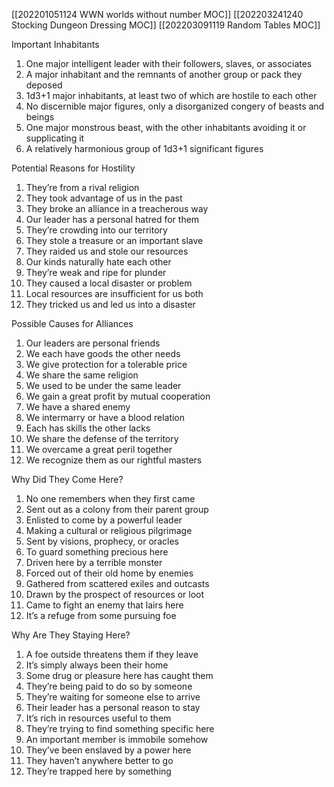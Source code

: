 [[202201051124 WWN worlds without number MOC]]
[[202203241240 Stocking Dungeon Dressing MOC]]
[[202203091119 Random Tables MOC]]

 
 

Important Inhabitants  
1. One major intelligent leader with their followers, slaves, or associates
2. A major inhabitant and the remnants of another group or pack they deposed
3. 1d3+1 major inhabitants, at least two of which are hostile to each other
4. No discernible major figures, only a disorganized congery of beasts and beings
5. One major monstrous beast, with the other inhabitants avoiding it or supplicating it
6. A relatively harmonious group of 1d3+1 significant figures


Potential Reasons for Hostility  
1. They’re from a rival religion  
2. They took advantage of us in the past  
3. They broke an alliance in a treacherous way
4. Our leader has a personal hatred for them
5. They’re crowding into our territory  
6. They stole a treasure or an important slave
7. They raided us and stole our resources
8. Our kinds naturally hate each other
9. They’re weak and ripe for plunder
10. They caused a local disaster or problem
11. Local resources are insufficient for us both
12. They tricked us and led us into a disaster

 

Possible Causes for Alliances  
1. Our leaders are personal friends  
2. We each have goods the other needs 
3. We give protection for a tolerable price 
4. We share the same religion
5. We used to be under the same leader  
6. We gain a great profit by mutual cooperation
7. We have a shared enemy
8. We intermarry or have a blood relation
9. Each has skills the other lacks
10. We share the defense of the territory
11. We overcame a great peril together
12. We recognize them as our rightful masters

 

Why Did They Come Here?  
1. No one remembers when they first came  
2. Sent out as a colony from their parent group
3. Enlisted to come by a powerful leader  
4. Making a cultural or religious pilgrimage
5. Sent by visions, prophecy, or oracles 
6. To guard something precious here
7. Driven here by a terrible monster
8. Forced out of their old home by enemies
9. Gathered from scattered exiles and outcasts
10. Drawn by the prospect of resources or loot
11. Came to fight an enemy that lairs here
12. It’s a refuge from some pursuing foe

 

Why Are They Staying Here?  
1. A foe outside threatens them if they leave  
2. It’s simply always been their home  
3. Some drug or pleasure here has caught them
4. They’re being paid to do so by someone
5. They’re waiting for someone else to arrive 
6. Their leader has a personal reason to stay
7. It’s rich in resources useful to them
8. They’re trying to find something specific here
9. An important member is immobile somehow
10. They’ve been enslaved by a power here
11. They haven’t anywhere better to go
12. They’re trapped here by something
